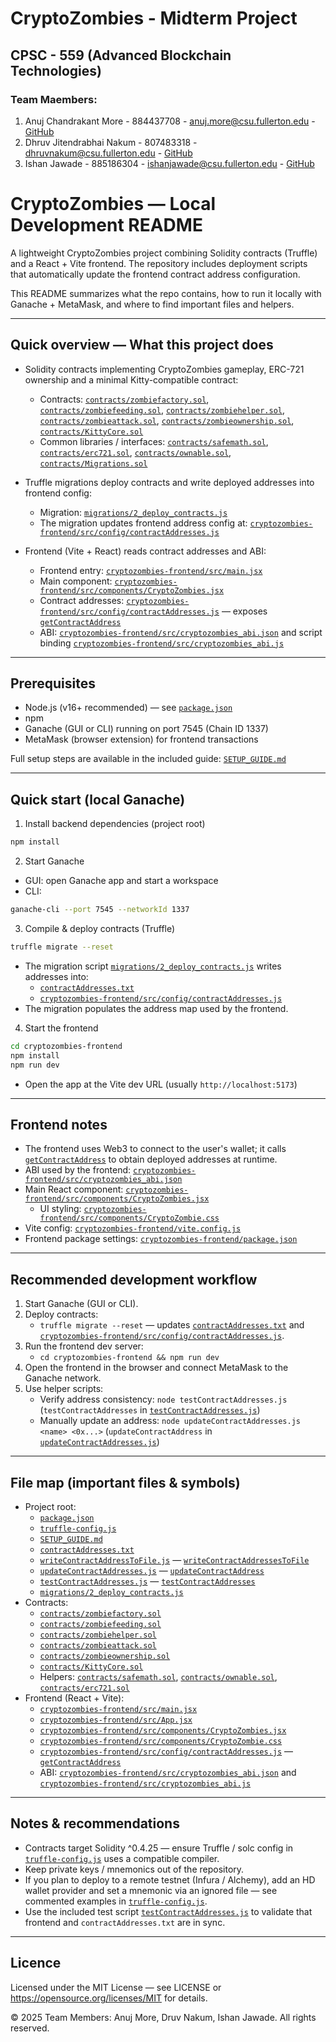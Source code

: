 # CryptoZombies - Midterm Project 
## CPSC - 559 (Advanced Blockchain Technologies)

### Team Maembers: 

1. Anuj Chandrakant More  - 884437708  - anuj.more@csu.fullerton.edu   - [GitHub](https://github.com/OfficialAnujMore)
2. Dhruv Jitendrabhai Nakum - 807483318  - dhruvnakum@csu.fullerton.edu    - [GitHub](https://github.com/red-star25)
3. Ishan Jawade           - 885186304  - ishanjawade@csu.fullerton.edu - [GitHub](https://github.com/IshanJawade)

# CryptoZombies — Local Development README

A lightweight CryptoZombies project combining Solidity contracts (Truffle) and a React + Vite frontend. The repository includes deployment scripts that automatically update the frontend contract address configuration.

This README summarizes what the repo contains, how to run it locally with Ganache + MetaMask, and where to find important files and helpers.

---

## Quick overview — What this project does

- Solidity contracts implementing CryptoZombies gameplay, ERC-721 ownership and a minimal Kitty-compatible contract:
  - Contracts: [`contracts/zombiefactory.sol`](contracts/zombiefactory.sol), [`contracts/zombiefeeding.sol`](contracts/zombiefeeding.sol), [`contracts/zombiehelper.sol`](contracts/zombiehelper.sol), [`contracts/zombieattack.sol`](contracts/zombieattack.sol), [`contracts/zombieownership.sol`](contracts/zombieownership.sol), [`contracts/KittyCore.sol`](contracts/KittyCore.sol)
  - Common libraries / interfaces: [`contracts/safemath.sol`](contracts/safemath.sol), [`contracts/erc721.sol`](contracts/erc721.sol), [`contracts/ownable.sol`](contracts/ownable.sol), [`contracts/Migrations.sol`](contracts/Migrations.sol)

- Truffle migrations deploy contracts and write deployed addresses into frontend config:
  - Migration: [`migrations/2_deploy_contracts.js`](migrations/2_deploy_contracts.js)
  - The migration updates frontend address config at: [`cryptozombies-frontend/src/config/contractAddresses.js`](cryptozombies-frontend/src/config/contractAddresses.js)

- Frontend (Vite + React) reads contract addresses and ABI:
  - Frontend entry: [`cryptozombies-frontend/src/main.jsx`](cryptozombies-frontend/src/main.jsx)
  - Main component: [`cryptozombies-frontend/src/components/CryptoZombies.jsx`](cryptozombies-frontend/src/components/CryptoZombies.jsx)
  - Contract addresses: [`cryptozombies-frontend/src/config/contractAddresses.js`](cryptozombies-frontend/src/config/contractAddresses.js) — exposes [`getContractAddress`](cryptozombies-frontend/src/config/contractAddresses.js)
  - ABI: [`cryptozombies-frontend/src/cryptozombies_abi.json`](cryptozombies-frontend/src/cryptozombies_abi.json) and script binding [`cryptozombies-frontend/src/cryptozombies_abi.js`](cryptozombies-frontend/src/cryptozombies_abi.js)

---

## Prerequisites

- Node.js (v16+ recommended) — see [`package.json`](package.json)
- npm
- Ganache (GUI or CLI) running on port 7545 (Chain ID 1337)
- MetaMask (browser extension) for frontend transactions

Full setup steps are available in the included guide: [`SETUP_GUIDE.md`](SETUP_GUIDE.md)

---

## Quick start (local Ganache)

1. Install backend dependencies (project root)
```bash
npm install
```

2. Start Ganache
- GUI: open Ganache app and start a workspace
- CLI:
```bash
ganache-cli --port 7545 --networkId 1337
```

3. Compile & deploy contracts (Truffle)
```bash
truffle migrate --reset
```
- The migration script [`migrations/2_deploy_contracts.js`](migrations/2_deploy_contracts.js) writes addresses into:
  - [`contractAddresses.txt`](contractAddresses.txt)
  - [`cryptozombies-frontend/src/config/contractAddresses.js`](cryptozombies-frontend/src/config/contractAddresses.js)
- The migration populates the address map used by the frontend.

4. Start the frontend
```bash
cd cryptozombies-frontend
npm install
npm run dev
```
- Open the app at the Vite dev URL (usually `http://localhost:5173`)

---

## Frontend notes

- The frontend uses Web3 to connect to the user's wallet; it calls [`getContractAddress`](cryptozombies-frontend/src/config/contractAddresses.js) to obtain deployed addresses at runtime.
- ABI used by the frontend: [`cryptozombies-frontend/src/cryptozombies_abi.json`](cryptozombies-frontend/src/cryptozombies_abi.json)
- Main React component: [`cryptozombies-frontend/src/components/CryptoZombies.jsx`](cryptozombies-frontend/src/components/CryptoZombies.jsx)
  - UI styling: [`cryptozombies-frontend/src/components/CryptoZombie.css`](cryptozombies-frontend/src/components/CryptoZombie.css)
- Vite config: [`cryptozombies-frontend/vite.config.js`](cryptozombies-frontend/vite.config.js)
- Frontend package settings: [`cryptozombies-frontend/package.json`](cryptozombies-frontend/package.json)

---

## Recommended development workflow

1. Start Ganache (GUI or CLI).
2. Deploy contracts:
   - `truffle migrate --reset` — updates [`contractAddresses.txt`](contractAddresses.txt) and [`cryptozombies-frontend/src/config/contractAddresses.js`](cryptozombies-frontend/src/config/contractAddresses.js).
3. Run the frontend dev server:
   - `cd cryptozombies-frontend && npm run dev`
4. Open the frontend in the browser and connect MetaMask to the Ganache network.
5. Use helper scripts:
   - Verify address consistency: `node testContractAddresses.js` (`testContractAddresses` in [`testContractAddresses.js`](testContractAddresses.js))
   - Manually update an address: `node updateContractAddresses.js <name> <0x...>` (`updateContractAddress` in [`updateContractAddresses.js`](updateContractAddresses.js))

---

## File map (important files & symbols)

- Project root:
  - [`package.json`](package.json)
  - [`truffle-config.js`](truffle-config.js)
  - [`SETUP_GUIDE.md`](SETUP_GUIDE.md)
  - [`contractAddresses.txt`](contractAddresses.txt)
  - [`writeContractAddressToFile.js`](writeContractAddressToFile.js) — [`writeContractAddressesToFile`](writeContractAddressToFile.js)
  - [`updateContractAddresses.js`](updateContractAddresses.js) — [`updateContractAddress`](updateContractAddresses.js)
  - [`testContractAddresses.js`](testContractAddresses.js) — [`testContractAddresses`](testContractAddresses.js)
  - [`migrations/2_deploy_contracts.js`](migrations/2_deploy_contracts.js)
- Contracts:
  - [`contracts/zombiefactory.sol`](contracts/zombiefactory.sol)
  - [`contracts/zombiefeeding.sol`](contracts/zombiefeeding.sol)
  - [`contracts/zombiehelper.sol`](contracts/zombiehelper.sol)
  - [`contracts/zombieattack.sol`](contracts/zombieattack.sol)
  - [`contracts/zombieownership.sol`](contracts/zombieownership.sol)
  - [`contracts/KittyCore.sol`](contracts/KittyCore.sol)
  - Helpers: [`contracts/safemath.sol`](contracts/safemath.sol), [`contracts/ownable.sol`](contracts/ownable.sol), [`contracts/erc721.sol`](contracts/erc721.sol)
- Frontend (React + Vite):
  - [`cryptozombies-frontend/src/main.jsx`](cryptozombies-frontend/src/main.jsx)
  - [`cryptozombies-frontend/src/App.jsx`](cryptozombies-frontend/src/App.jsx)
  - [`cryptozombies-frontend/src/components/CryptoZombies.jsx`](cryptozombies-frontend/src/components/CryptoZombies.jsx)
  - [`cryptozombies-frontend/src/components/CryptoZombie.css`](cryptozombies-frontend/src/components/CryptoZombie.css)
  - [`cryptozombies-frontend/src/config/contractAddresses.js`](cryptozombies-frontend/src/config/contractAddresses.js) — [`getContractAddress`](cryptozombies-frontend/src/config/contractAddresses.js)
  - ABI: [`cryptozombies-frontend/src/cryptozombies_abi.json`](cryptozombies-frontend/src/cryptozombies_abi.json) and [`cryptozombies-frontend/src/cryptozombies_abi.js`](cryptozombies-frontend/src/cryptozombies_abi.js)

---

## Notes & recommendations

- Contracts target Solidity ^0.4.25 — ensure Truffle / solc config in [`truffle-config.js`](truffle-config.js) uses a compatible compiler.
- Keep private keys / mnemonics out of the repository.
- If you plan to deploy to a remote testnet (Infura / Alchemy), add an HD wallet provider and set a mnemonic via an ignored file — see commented examples in [`truffle-config.js`](truffle-config.js).
- Use the included test script [`testContractAddresses.js`](testContractAddresses.js) to validate that frontend and `contractAddresses.txt` are in sync.

---

## Licence
Licensed under the MIT License — see LICENSE or https://opensource.org/licenses/MIT for details.

© 2025 Team Members: Anuj More, Druv Nakum, Ishan Jawade. All rights reserved.